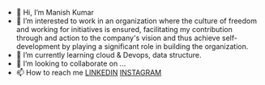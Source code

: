 - 👋 Hi, I’m Manish Kumar
- 👀 I’m interested to work in an organization where the culture of freedom and working for initiatives is ensured, facilitating my contribution through and action to the          company's vision and thus achieve self-development by playing a significant role in building the organization.
- 🌱 I’m currently learning cloud & Devops, data structure.
- 💞️ I’m looking to collaborate on ...
- 📫 How to reach me <a href ="https://www.linkedin.com/in/manish-kumar-17102000/" target="LINKEDIN" rel="noopener noreferrer">LINKEDIN</a> <a href="https://www.instagram.com/manish1710bhardwaj/">INSTAGRAM</a>

<!---
bhardwaj2000/bhardwaj2000 is a ✨ special ✨ repository because its `README.md` (this file) appears on your GitHub profile.
You can click the Preview link to take a look at your changes.
--->
